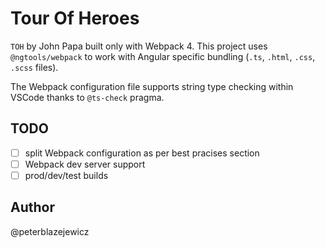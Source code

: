 # Tour Of Heroes

`TOH` by John Papa built only with Webpack 4. This project uses `@ngtools/webpack` to work with Angular specific bundling (`.ts`, `.html`, `.css`, `.scss` files).

The Webpack configuration file supports string type checking within VSCode thanks to `@ts-check` pragma.

## TODO

- [ ] split Webpack configuration as per best pracises section
- [ ] Webpack dev server support
- [ ] prod/dev/test builds

## Author

@peterblazejewicz
